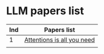 # LLM papers list


| Ind | Papers list                                                        |
| ----- | -------------------------------------------------------------------- |
| 1   | [Attentions is all you need](https://arxiv.org/pdf/1706.03762.pdf) |
|     |                                                                    |
